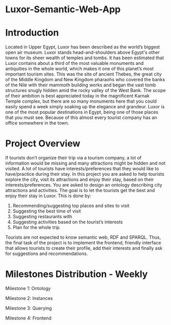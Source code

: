 # Luxor-Semantic-Web-App

# Introduction
Located in Upper Egypt, Luxor has been described as the world’s biggest open air museum. Luxor stands
head-and-shoulders above Egypt's other towns for its sheer wealth of temples and tombs. It has been
estimated that Luxor contains about a third of the most valuable monuments and antiquities in the
whole world, which makes it one of this planet’s most important tourism sites. This was the site of
ancient Thebes, the great city of the Middle Kingdom and New Kingdom pharaohs who covered the
banks of the Nile with their mammoth building works and began the vast tomb structures snugly hidden
amid the rocky valley of the West Bank. The scope of their ambition is best appreciated today in the
magnificent Karnak Temple complex, but there are so many monuments here that you could easily
spend a week simply soaking up the elegance and grandeur.
Luxor is one of the most popular destinations in Egypt, being one of those places that you must see.
Because of this almost every tourist company has an office somewhere in the town.

# Project Overview
If tourists don’t organize their trip via a tourism company, a lot of information would be missing and
many attractions might be hidden and not visited. A lot of tourists have interests/preferences that they
would like to have/practice during their stay. In this project you are asked to help tourists explore the
city, visit its attractions and enjoy their stay, based on their interests/preferences. You are asked to
design an ontology describing city attractions and activities. The goal is to let the tourists get the best
and enjoy their stay in Luxor. This is done by:
1. Recommending/suggesting top places and sites to visit
2. Suggesting the best time of visit
3. Suggesting restaurants with
4. Suggesting activities based on the tourist’s interests
5. Plan for the whole trip.

Tourists are not expected to know semantic web, RDF and SPARQL. Thus, the final task of the
project is to implement the frontend, friendly interface that allows tourists to create their
profile, add their interests and finally ask for suggestions and recommendations.

# Milestones Distribution - Weekly
Milestone 1: Ontology

Milestone 2: Instances

Milestone 3: Querying

Milestone 4: Frontend
